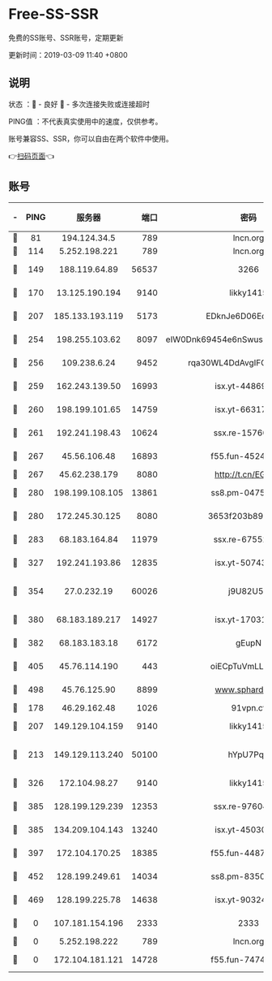 # Free-SS-SSR

免费的SS账号、SSR账号，定期更新

更新时间：2019-03-09 11:40 +0800

## 说明

状态     ：🙂 - 良好 🙁 - 多次连接失败或连接超时

PING值   ：不代表真实使用中的速度，仅供参考。

账号兼容SS、SSR，你可以自由在两个软件中使用。

👉[扫码页面](https://liesauer.github.io/Free-SS-SSR/)👈

## 账号

|-|PING|服务器|端口|密码|加密方式|区域|
|:----:|:----:|:-----:|-----:|:----:|:----:|:----:|
|🙂|81|194.124.34.5|789|lncn.org|rc4|JP|
|🙂|114|5.252.198.221|789|lncn.org|rc4|JP|
|🙂|149|188.119.64.89|56537|3266|aes-256-cfb|RU|
|🙂|170|13.125.190.194|9140|likky1415|aes-256-cfb|KR|
|🙂|207|185.133.193.119|5173|EDknJe6D06EoWDaw|aes-256-cfb|US|
|🙂|254|198.255.103.62|8097|eIW0Dnk69454e6nSwuspv9DmS201tQ0D|aes-256-cfb|US|
|🙂|256|109.238.6.24|9452|rqa30WL4DdAvgIFG6Fs3znzTa|aes-256-cfb|FR|
|🙂|259|162.243.139.50|16993|isx.yt-44869527|aes-256-cfb|US|
|🙂|260|198.199.101.65|14759|isx.yt-66317358|aes-256-cfb|US|
|🙂|261|192.241.198.43|10624|ssx.re-15760725|aes-256-cfb|US|
|🙂|267|45.56.106.48|16893|f55.fun-45246716|aes-256-cfb|US|
|🙂|267|45.62.238.179|8080|http://t.cn/EGJIyrl|rc4-md5|CA|
|🙂|280|198.199.108.105|13861|ss8.pm-04751164|aes-256-cfb|US|
|🙂|280|172.245.30.125|8080|3653f203b896678d|chacha20-ietf|US|
|🙂|283|68.183.164.84|11979|ssx.re-67552662|aes-256-cfb|US|
|🙂|327|192.241.193.86|12835|isx.yt-50743276|aes-256-cfb|US|
|🙂|354|27.0.232.19|60026|j9U82U53|xchacha20-ietf-poly1305|HK|
|🙂|380|68.183.189.217|14927|isx.yt-17031922|aes-256-cfb|SG|
|🙂|382|68.183.183.18|6172|gEupN|aes-256-cfb|SG|
|🙂|405|45.76.114.190|443|oiECpTuVmLLxk4Ts|aes-256-cfb|AU|
|🙂|498|45.76.125.90|8899|www.sphard.com|aes-256-cfb|AU|
|🙂|178|46.29.162.48|1026|91vpn.cf|rc4-md5|RU|
|🙂|207|149.129.104.159|9140|likky1415|aes-256-cfb|HK|
|🙂|213|149.129.113.240|50100|hYpU7PqP|chacha20-ietf-poly1305|CN|
|🙂|326|172.104.98.27|9140|likky1415|aes-256-cfb|JP|
|🙂|385|128.199.129.239|12353|ssx.re-97604958|aes-256-cfb|SG|
|🙂|385|134.209.104.143|13240|isx.yt-45030016|aes-256-cfb|SG|
|🙂|397|172.104.170.25|18385|f55.fun-44871721|aes-256-cfb|SG|
|🙂|452|128.199.249.61|14034|ss8.pm-83503872|aes-256-cfb|SG|
|🙂|469|128.199.225.78|14638|isx.yt-90324058|aes-256-cfb|SG|
|🙁|0|107.181.154.196|2333|2333|aes-256-cfb|US|
|🙁|0|5.252.198.222|789|lncn.org|rc4|JP|
|🙁|0|172.104.181.121|14728|f55.fun-74741421|aes-256-cfb|SG|
